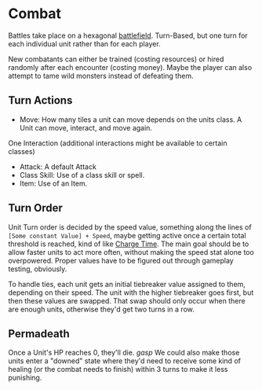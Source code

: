 # Combat

Battles take place on a hexagonal [battlefield](battlefield.md). Turn-Based, but one turn for each individual unit
rather than for each player.

New combatants can either be trained (costing resources) or hired randomly after each encounter (costing money). Maybe
the player can also attempt to tame wild monsters instead of defeating them.

## Turn Actions

- Move: How many tiles a unit can move depends on the units class. A Unit can move, interact, and move again.

One Interaction (additional interactions might be available to certain classes)

- Attack: A default Attack
- Class Skill: Use of a class skill or spell.
- Item: Use of an Item.

## Turn Order

Unit Turn order is decided by the speed value, something along the lines of `[Some constant Value] + Speed`, maybe
getting active once a certain total threshold is reached, kind of
like [Charge Time](https://finalfantasy.fandom.com/wiki/Charge_Time#Final_Fantasy_Tactics).
The main goal should be to allow faster units to act more often, without making the speed stat alone too overpowered.
Proper values have to be figured out through gameplay testing, obviously.

To handle ties, each unit gets an initial tiebreaker value assigned to them, depending on their speed. The unit with the
higher tiebreaker goes first, but then these values are swapped. That swap should only occur when there are enough
units, otherwise they'd get two turns in a row.

## Permadeath

Once a Unit's HP reaches 0, they'll die. *gasp*
We could also make those units enter a "downed" state where they'd need to receive some kind of healing (or the combat
needs to finish) within 3 turns to make it less punishing.
